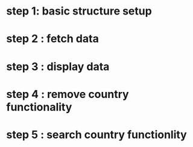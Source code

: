 # step 1: basic structure setup

# step 2 : fetch data

# step 3 : display data

# step 4 : remove country functionality

# step 5 : search country functionlity